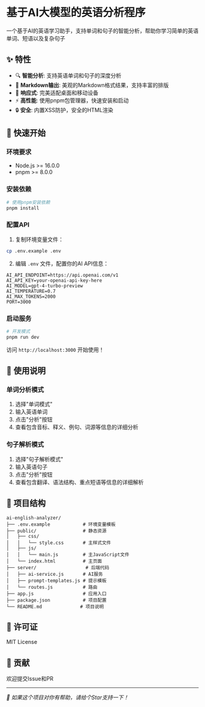 # 基于AI大模型的英语分析程序

一个基于AI的英语学习助手，支持单词和句子的智能分析，帮助你学习简单的英语单词、短语以及复杂句子

## ✨ 特性

- 🔍 **智能分析**: 支持英语单词和句子的深度分析
- 📝 **Markdown输出**: 美观的Markdown格式结果，支持丰富的排版
- 📱 **响应式**: 完美适配桌面和移动设备
- ⚡ **高性能**: 使用pnpm包管理器，快速安装和启动
- 🔒 **安全**: 内置XSS防护，安全的HTML渲染

## 🚀 快速开始

### 环境要求

- Node.js >= 16.0.0
- pnpm >= 8.0.0

### 安装依赖

```bash
# 使用pnpm安装依赖
pnpm install
```

### 配置API

1. 复制环境变量文件：
```bash
cp .env.example .env
```

2. 编辑 `.env` 文件，配置你的AI API信息：
```env
AI_API_ENDPOINT=https://api.openai.com/v1
AI_API_KEY=your-openai-api-key-here
AI_MODEL=gpt-4-turbo-preview
AI_TEMPERATURE=0.7
AI_MAX_TOKENS=2000
PORT=3000
```

### 启动服务

```bash
# 开发模式
pnpm run dev
```

访问 `http://localhost:3000` 开始使用！

## 📖 使用说明

### 单词分析模式

1. 选择"单词模式"
2. 输入英语单词
3. 点击"分析"按钮
4. 查看包含音标、释义、例句、词源等信息的详细分析

### 句子解析模式

1. 选择"句子解析模式"
2. 输入英语句子
3. 点击"分析"按钮
4. 查看包含翻译、语法结构、重点短语等信息的详细解析

## 📁 项目结构

```
ai-english-analyzer/
├── .env.example            # 环境变量模板
├── public/                 # 静态资源
│   ├── css/
│   │   └── style.css       # 主样式文件
│   ├── js/
│   │   └── main.js         # 主JavaScript文件
│   └── index.html          # 主页面
├── server/                  # 后端代码
│   ├── ai-service.js       # AI服务
│   ├── prompt-templates.js # 提示模板
│   └── routes.js           # 路由
├── app.js                  # 应用入口
├── package.json            # 项目配置
└── README.md              # 项目说明
```

## 📄 许可证

MIT License

## 🤝 贡献

欢迎提交Issue和PR

---

*🌟 如果这个项目对你有帮助，请给个Star支持一下！*
